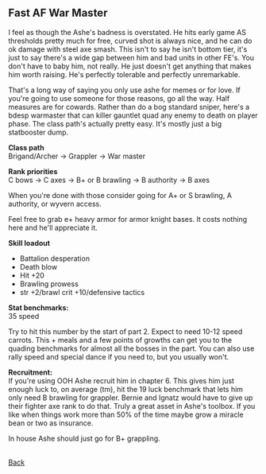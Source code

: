 ## Fast AF War Master

I feel as though the Ashe's badness is overstated. He hits early game AS thresholds pretty much for free, curved shot is always nice, and he can do ok damage 
with steel axe smash. This isn't to say he isn't bottom tier, it's just to say there's a wide gap between him and bad units in other FE's. You don't have to baby him, 
not really. He just doesn't get anything that makes him worth raising. He's perfectly tolerable and perfectly unremarkable.

That's a long way of saying you only use ashe for memes or for love. If you're going to use someone for those reasons, go all the way. Half measures are for cowards. 
Rather than do a bog standard sniper, here's a bdesp warmaster that can killer gauntlet quad any enemy to death on player phase. The class path's actually pretty easy.
It's mostly just a big statbooster dump.

__Class path__ <br>
Brigand/Archer -> Grappler -> War master

__Rank priorities__ <br>
C bows -> C axes -> B+ or B brawling -> B authority -> B axes

When you're done with those consider going for A+ or S brawling, A authority, or wyvern access.

Feel free to grab e+ heavy armor for armor knight bases. It costs nothing here and he'll appreciate it.

__Skill loadout__
- Battalion desperation
- Death blow
- Hit +20
- Brawling prowess
- str +2/brawl crit +10/defensive tactics

__Stat benchmarks:__ <br>
35 speed

Try to hit this number by the start of part 2. Expect to need 10-12 speed carrots. This + meals and a few points of growths can get you to the quading benchmarks for 
almost all the bosses in the part. You can also use rally speed and special dance if you need to, but you usually won't. 

__Recruitment:__ <br>
If you're using OOH Ashe recruit him in chapter 6. This gives him just enough luck to, on average (tm), hit the 19 luck benchmark that lets him only need B brawling 
for grappler. Bernie and Ignatz would have to give up their fighter axe rank to do that. Truly a great asset in Ashe's toolbox. If you like when things work more than 
50% of the time maybe grow a miracle bean or two as insurance.

In house Ashe should just go for B+ grappling.
<br><br>

[Back](https://rocdoc2.github.io/fe3h-discord-builds/Ashe.html)
